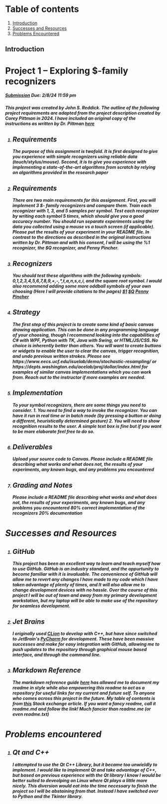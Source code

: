 # Table of contents
1. [Introduction](#Introduction)
2. [Successes and Resources](#successes-and-resources)
3. [Problems Encountered](#problems-encountered)

## Introduction
<h1>Project 1 – Exploring $-family recognizers</h1>
<h5><a href="https://canvas.unf.edu/courses/100860/assignments/1328145.com]">Submission</a> Due: 2/8/24 11:59 pm<h5/>  

This project was created by John S. Reddick. The outline of the following project requirements are adapted from the 
    project description created by Corey Pittman in 2024. I have included an original copy of the instructions as written by Dr. Pittman 
    <a href="https://github.com/John-S-Reddick/resume-reference/blob/main/CIS4930%20Novel%20User%20Interfaces/Project%201/SpecialTopicsProj1.pdf">here</a>

<ol>
    <li> <h2>Requirements</h2>
            The purpose of this assignment is twofold. It is first designed to give you experience with simple
            recognizers using reliable data (touch/stylus/mouse). Second, it is to give you experience with
            implementing a state-of-the-art algorithms from scratch by relying on algorithms provided in
            the research paper
    </li>    
    <li> <h2>Requirements</h2>
            There are two main requirements for this assignment. First, you will implement 3 $- family
            recognizers and compare them.        
            Train each recognizer with 1, 3, and 5 samples per symbol. Test each recognizer by writing each
            symbol 5 times, which should give you a good accuracy number. You should run separate
            experiments using the data you collected using a mouse vs a touch screen (if applicable). Please
            put the results of your experiment in your README file.
            In contrast to the directions as described in the original instructions written by Dr. Pittman and with his consent, I will
            be using the %1 recognizer, the $Q recognizer, and Penny Pincher.
    </li>
    <li> <h2>Recognizers</h2>        
            You should test these algorithms with the following symbols: 0,1,2,3,4,5,6,7,8,9,+,-,*,t,a,n,s,c,i,
            and the square root symbol. I would also recommend adding some more oddball symbols of
            your own choosing
            (Here I will provide citations to the pages)
            <a href="http://faculty.washington.edu/wobbrock/pubs/uist-07.01.pdf">$1</a>
            <b/>
            <a href="http://faculty.washington.edu/wobbrock/pubs/mobilehci-18.pdf">$Q</a>
            <b/>
            <a href="https://www.eecs.ucf.edu/isuelab/publications/pubs/gi2015_eugene.pdf">Penny Pincher</a>            
    </li>
    <li> <h2>Strategy</h2>
            The first step of this project is to create some kind of basic canvas drawing application. This can
            be done in any programming language of your choosing, though I recommend looking into the
            capabilities of C# with WPF, Python with TK, Java with Swing, or HTML/JS/CSS. No choice is
            inherently better than others. You will want to create buttons or widgets to enable the user to
            clear the canvas, trigger recognition, and undo previous written strokes. Please see
            https://www.eecs.ucf.edu/isuelab/demo/stochastic-resampling/ or
            https://depts.washington.edu/acelab/proj/dollar/index.html for examples of similar canvas
            implementations which you can work from. Reach out to the instructor if more examples are
            needed.
    </li>
    <li> <h2>Implementation</h2>
            To  your symbol recognizers, there are some things you need to consider.
            1. You need to find a way to invoke the recognizer. You can have it run in real time or in
            batch mode (by pressing a button or doing a different, heuristically determined gesture)            
            2. You will need to show recognition results to the user. A simple text box is fine but if you
            want to be more elaborate feel free to do so.
    </li>
    <li> <h2>Deliverables</h2>
            Upload your source code to Canvas. Please include a README file describing what works and
            what does not, the results of your experiments, any known bugs, and any problems you
            encountered
    </li>
    <li> <h2>Grading and Notes</h2>Please include a README file describing what works and
what does not, the results of your experiments, any known bugs, and any problems you
encountered
        80% correct implementation of the recognizers
        20% documentation
    </li>
</ol>

<a name="successes-and-resources"/>
<h1>Successes and Resources</h1>
<ol>
    <li> <h2>GitHub</h2>
        This project has been an excellent way to learn and teach myself how to use GitHub. GitHub is an industry standard, and the oppurtunity to become familiar with it is invaluable.
        The convenience of GitHub will allow me to revert any changes I have made to my code which I have taken advantage of plenty of times, and It will also allow me to change development devices with no hassle.
        Over the course of this project I will be out of town and away from my primary development workstation, but my laptop will be able to make use of the repository for seamless development.
    </li>
    <li> <h2>Jet Brains</h2>
        I originally used <a href="https://www.jetbrains.com/clion/download/#section=windows">CLion</a> to develop with C++, but have since switched to JetBrain's <a href="https://www.jetbrains.com/pycharm/download/">PyCharm</a> for development. These have been massive successes and make for easy integration with GitHub, allowing me to push updates to the repository through graphical mouse based interface, and through the command line.
    </li>
    <li> <h2>Markdown Reference</h2>
        The markdown reference guide <a href="https://www.markdownguide.org/basic-syntax/")>here</a> has allowed me to document my readme in style while also empowering this readme to act as a repository for useful links for my current and future self. To anyone who comes across this project in the future. My table of contents is from <a href="https://stackoverflow.com/questions/11948245/markdown-to-create-pages-and-table-of-contents#27953547")>this</a> Stack exchange article. If you want a fancy readme, call it readme.md and follow the link! Much fancier than readme.me (or even readme.txt)
    </li>
</ol>

<a name="problems-encountered"/>
<h1>Problems encountered</h1>
<ol>
    <li> <h2>Qt and C++</h2>
            I attempted to use the Qt C++ Library, but it became too unwieldly to implement.
            I would like to implement Qt and take advantage of C++, but based on previous experience 
            with the Qt library I know I would be better suited to deveolping on Linux where Qt plays a little more nicely.
            This diversion would eat into the time necessary to finish the project so I will be abstaining from that.
            Instead I have switched over to Python and the Tkinter library.
    </li>
</ol>

